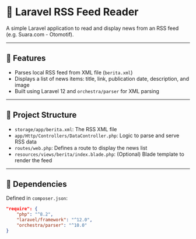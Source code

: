 # 📰 Laravel RSS Feed Reader

A simple Laravel application to read and display news from an RSS feed (e.g. Suara.com - Otomotif).

---

## 📌 Features

- Parses local RSS feed from XML file (`berita.xml`)
- Displays a list of news items: title, link, publication date, description, and image
- Built using Laravel 12 and `orchestra/parser` for XML parsing

---

## 📂 Project Structure

- `storage/app/berita.xml`: The RSS XML file
- `app/Http/Controllers/DataController.php`: Logic to parse and serve RSS data
- `routes/web.php`: Defines a route to display the news list
- `resources/views/berita/index.blade.php`: (Optional) Blade template to render the feed

---

## 🧩 Dependencies

Defined in `composer.json`:

```json
"require": {
    "php": "^8.2",
    "laravel/framework": "^12.0",
    "orchestra/parser": "^10.0"
}
